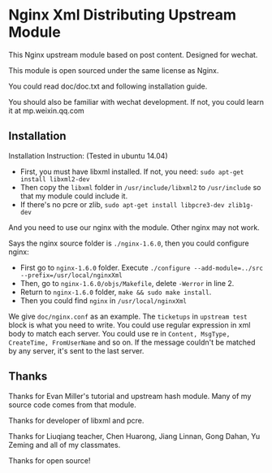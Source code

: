 Nginx Xml Distributing Upstream Module
=========================

This Nginx upstream module based on post content. Designed for wechat.  

This module is open sourced under the same license as Nginx.  

You could read doc/doc.txt and following installation guide.

You should also be familiar with wechat development. If not, you could learn it at mp.weixin.qq.com

Installation
---------------------------
Installation Instruction: (Tested in ubuntu 14.04)
* First, you must have libxml installed. If not, you need:
`sudo apt-get install libxml2-dev`
* Then copy the `libxml` folder in `/usr/include/libxml2` to `/usr/include` so that my module could include it.
* If there's no pcre or zlib, `sudo apt-get install libpcre3-dev zlib1g-dev`

And you need to use our nginx with the module. Other nginx may not work.

Says the nginx source folder is `./nginx-1.6.0`, then you could configure nginx:
* First go to `nginx-1.6.0` folder. Execute `./configure --add-module=../src --prefix=/usr/local/nginxXml`
* Then, go to `nginx-1.6.0/objs/Makefile`, delete `-Werror` in line 2.
* Return to `nginx-1.6.0` folder, `make && sudo make install`.
* Then you could find `nginx` in `/usr/local/nginxXml`

We give `doc/nginx.conf` as an example. The `ticketups` in `upstream test` block is what you need to write.
You could use regular expression in xml body to match each server. You could use re in `Content, MsgType, CreateTime, FromUserName` and so on. If the message couldn't be matched by any server, it's sent to the last server.


Thanks
-----------------------------------------------
Thanks for Evan Miller's tutorial and upstream hash module. Many of my source code comes from that module.


Thanks for developer of libxml and pcre.

Thanks for Liuqiang teacher, Chen Huarong, Jiang Linnan, Gong Dahan, Yu Zeming and all of my classmates.

Thanks for open source!
